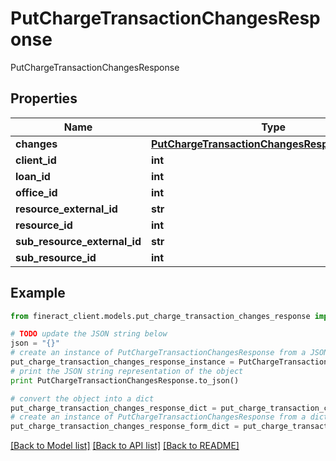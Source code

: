 # PutChargeTransactionChangesResponse

PutChargeTransactionChangesResponse

## Properties

Name | Type | Description | Notes
------------ | ------------- | ------------- | -------------
**changes** | [**PutChargeTransactionChangesResponseChanges**](PutChargeTransactionChangesResponseChanges.md) |  | [optional] 
**client_id** | **int** |  | [optional] 
**loan_id** | **int** |  | [optional] 
**office_id** | **int** |  | [optional] 
**resource_external_id** | **str** |  | [optional] 
**resource_id** | **int** |  | [optional] 
**sub_resource_external_id** | **str** |  | [optional] 
**sub_resource_id** | **int** |  | [optional] 

## Example

```python
from fineract_client.models.put_charge_transaction_changes_response import PutChargeTransactionChangesResponse

# TODO update the JSON string below
json = "{}"
# create an instance of PutChargeTransactionChangesResponse from a JSON string
put_charge_transaction_changes_response_instance = PutChargeTransactionChangesResponse.from_json(json)
# print the JSON string representation of the object
print PutChargeTransactionChangesResponse.to_json()

# convert the object into a dict
put_charge_transaction_changes_response_dict = put_charge_transaction_changes_response_instance.to_dict()
# create an instance of PutChargeTransactionChangesResponse from a dict
put_charge_transaction_changes_response_form_dict = put_charge_transaction_changes_response.from_dict(put_charge_transaction_changes_response_dict)
```
[[Back to Model list]](../README.md#documentation-for-models) [[Back to API list]](../README.md#documentation-for-api-endpoints) [[Back to README]](../README.md)


